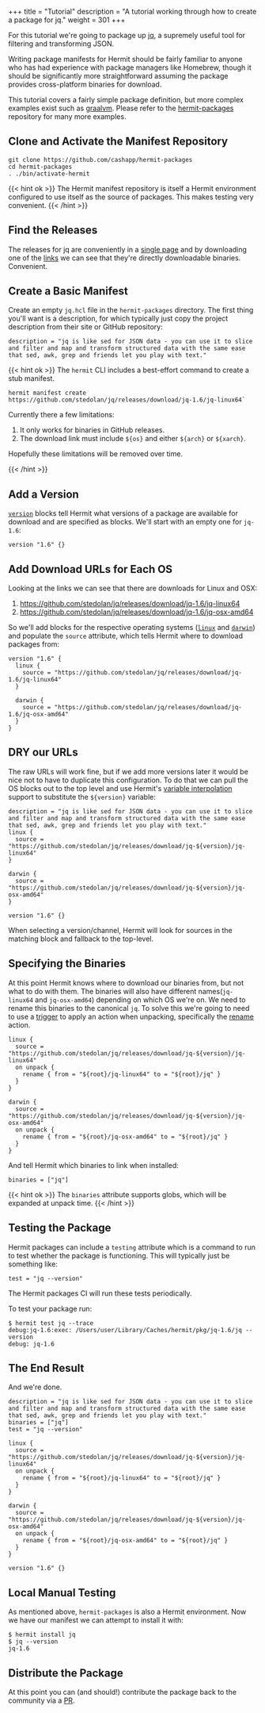 +++
title = "Tutorial"
description = "A tutorial working through how to create a package for jq."
weight = 301
+++

For this tutorial we're going to package up [jq](https://stedolan.github.io/jq), 
a supremely useful tool for filtering and transforming JSON.

Writing package manifests for Hermit should be fairly familiar to anyone who
has had experience with package managers like Homebrew, though it should be
significantly more straightforward assuming the package provides
cross-platform binaries for download.

This tutorial covers a fairly simple package definition, but more complex
examples exist such as [graalvm](https://github.com/cashapp/hermit-packages/blob/master/graalvm.hcl). Please refer to the
[hermit-packages](https://github.com/cashapp/hermit-packages) repository for
many more examples.

## Clone and Activate the Manifest Repository

```text
git clone https://github.com/cashapp/hermit-packages
cd hermit-packages
. ./bin/activate-hermit
```

{{< hint ok >}}
The Hermit manifest repository is itself a Hermit environment configured to
use itself as the source of packages. This makes testing very convenient.
{{< /hint >}}

## Find the Releases

The releases for jq are conveniently in a [single page](https://stedolan.github.io/jq/download/)
and by downloading one of the [links](https://github.com/stedolan/jq/releases/download/jq-1.6/jq-linux64)
we can see that they're directly downloadable binaries. Convenient.

## Create a Basic Manifest

Create an empty `jq.hcl` file in the `hermit-packages` directory. The first
thing you'll want is a description, for which typically just copy the project
description from their site or GitHub repository:

```hcl
description = "jq is like sed for JSON data - you can use it to slice and filter and map and transform structured data with the same ease that sed, awk, grep and friends let you play with text."
```

{{< hint ok >}}
The `hermit` CLI includes a best-effort command to create a stub manifest.

```text
hermit manifest create https://github.com/stedolan/jq/releases/download/jq-1.6/jq-linux64`
```

Currently there a few limitations:

1. It only works for binaries in GitHub releases.
2. The download link must include `${os}` and either `${arch}` or `${xarch}`.

Hopefully these limitations will be removed over time.

{{< /hint >}}

## Add a Version

[`version`](../schema/version) blocks tell Hermit what versions of a package
are available for download and are specified as blocks. We'll start with an
empty one for `jq-1.6`:

```hcl
version "1.6" {}
```

## Add Download URLs for Each OS

Looking at the links we can see that there are downloads for Linux and OSX:

1. https://github.com/stedolan/jq/releases/download/jq-1.6/jq-linux64
2. https://github.com/stedolan/jq/releases/download/jq-1.6/jq-osx-amd64

So we'll add blocks for the respective operating systems ([`linux`](../schema/linux) and [`darwin`](../schema/darwin)) and populate the
`source` attribute, which tells Hermit where to download packages from:

```hcl
version "1.6" {
  linux {
    source = "https://github.com/stedolan/jq/releases/download/jq-1.6/jq-linux64"
  }

  darwin {
    source = "https://github.com/stedolan/jq/releases/download/jq-1.6/jq-osx-amd64"
  }
}
```

## DRY our URLs

The raw URLs will work fine, but if we add more versions later it would be
nice not to have to duplicate this configuration. To do that we can pull the
OS blocks out to the top level and use Hermit's
[variable interpolation](../reference/#variable-interpolation)
support to substitute the `${version}` variable:

```hcl
description = "jq is like sed for JSON data - you can use it to slice and filter and map and transform structured data with the same ease that sed, awk, grep and friends let you play with text."
linux {
  source = "https://github.com/stedolan/jq/releases/download/jq-${version}/jq-linux64"
}

darwin {
  source = "https://github.com/stedolan/jq/releases/download/jq-${version}/jq-osx-amd64"
}

version "1.6" {}
```

When selecting a version/channel, Hermit will look for sources in the matching
block and fallback to the top-level.

## Specifying the Binaries

At this point Hermit knows where to download our binaries from, but not what
to do with them. The binaries will also have different names(`jq-linux64` and
`jq-osx-amd64`) depending on which OS we're on. We need to rename this
binaries to the canonical `jq`. To solve this we're going to need to use a
[trigger](../schema/on) to apply an action when unpacking, specifically the 
[rename](../schema/rename) action.

```hcl
linux {
  source = "https://github.com/stedolan/jq/releases/download/jq-${version}/jq-linux64"
  on unpack {
    rename { from = "${root}/jq-linux64" to = "${root}/jq" }
  }
}

darwin {
  source = "https://github.com/stedolan/jq/releases/download/jq-${version}/jq-osx-amd64"
  on unpack {
    rename { from = "${root}/jq-osx-amd64" to = "${root}/jq" }
  }
}
```

And tell Hermit which binaries to link when installed:

```hcl
binaries = ["jq"]
```

{{< hint ok >}}
The `binaries` attribute supports globs, which will be expanded at unpack time.
{{< /hint >}}

## Testing the Package

Hermit packages can include a `testing` attribute which is a command to run to
test whether the package is functioning. This will typically just be
something like:

```hcl
test = "jq --version"
```

The Hermit packages CI will run these tests periodically.

To test your package run:

```text
$ hermit test jq --trace
debug:jq-1.6:exec: /Users/user/Library/Caches/hermit/pkg/jq-1.6/jq --version
debug: jq-1.6
```

## The End Result

And we're done.

```hcl
description = "jq is like sed for JSON data - you can use it to slice and filter and map and transform structured data with the same ease that sed, awk, grep and friends let you play with text."
binaries = ["jq"]
test = "jq --version"

linux {
  source = "https://github.com/stedolan/jq/releases/download/jq-${version}/jq-linux64"
  on unpack {
    rename { from = "${root}/jq-linux64" to = "${root}/jq" }
  }
}

darwin {
  source = "https://github.com/stedolan/jq/releases/download/jq-${version}/jq-osx-amd64"
  on unpack {
    rename { from = "${root}/jq-osx-amd64" to = "${root}/jq" }
  }
}

version "1.6" {}
```

## Local Manual Testing

As mentioned above, `hermit-packages` is also a Hermit environment. Now we
have our manifest we can attempt to install it with:

```text
$ hermit install jq
$ jq --version
jq-1.6
```

## Distribute the Package

At this point you can (and should!) contribute the package back to the
community via a [PR](https://github.com/cashapp/hermit-packages/pulls).
